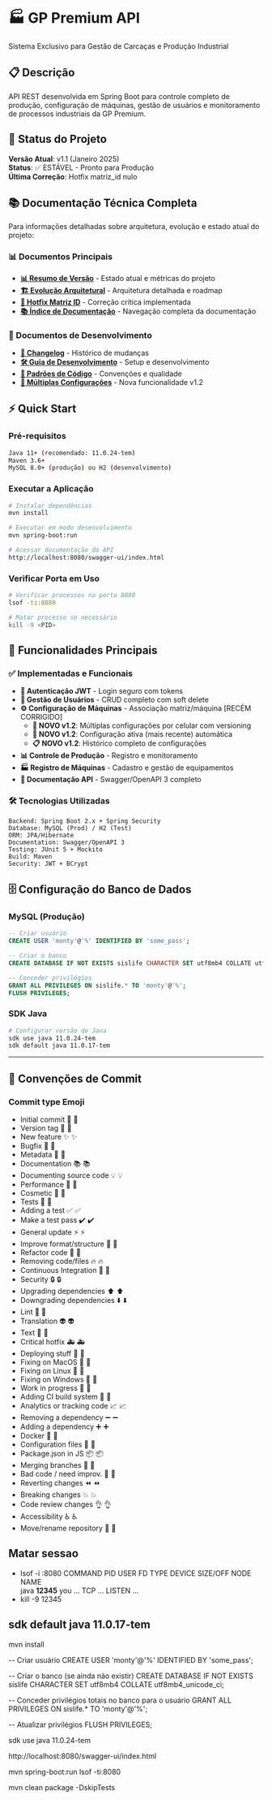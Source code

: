 # 🏭 GP Premium API
Sistema Exclusivo para Gestão de Carcaças e Produção Industrial

## 📋 Descrição
API REST desenvolvida em Spring Boot para controle completo de produção, configuração de máquinas, gestão de usuários e monitoramento de processos industriais da GP Premium.

## 🚀 Status do Projeto
**Versão Atual**: v1.1 (Janeiro 2025)  
**Status**: ✅ ESTÁVEL - Pronto para Produção  
**Última Correção**: Hotfix matriz_id nulo

## 📚 Documentação Técnica Completa
Para informações detalhadas sobre arquitetura, evolução e estado atual do projeto:

### 📊 Documentos Principais
- **[📊 Resumo de Versão](./docs/VERSION_SUMMARY.md)** - Estado atual e métricas do projeto
- **[🏗️ Evolução Arquitetural](./docs/ARCHITECTURE_EVOLUTION.md)** - Arquitetura detalhada e roadmap
- **[🔧 Hotfix Matriz ID](./docs/HOTFIX_MATRIZ_ID.md)** - Correção crítica implementada
- **[📚 Índice de Documentação](./docs/README.md)** - Navegação completa da documentação

### 📁 Documentos de Desenvolvimento
- **[📝 Changelog](./CHANGELOG.md)** - Histórico de mudanças
- **[🛠️ Guia de Desenvolvimento](./DEVELOPMENT.md)** - Setup e desenvolvimento
- **[📏 Padrões de Código](./CODING_STANDARDS.md)** - Convenções e qualidade
- **[📱 Múltiplas Configurações](./docs/MULTIPLAS_CONFIGURACOES.md)** - Nova funcionalidade v1.2

## ⚡ Quick Start

### Pré-requisitos
```bash
Java 11+ (recomendado: 11.0.24-tem)
Maven 3.6+
MySQL 8.0+ (produção) ou H2 (desenvolvimento)
```

### Executar a Aplicação
```bash
# Instalar dependências
mvn install

# Executar em modo desenvolvimento
mvn spring-boot:run

# Acessar documentação da API
http://localhost:8080/swagger-ui/index.html
```

### Verificar Porta em Uso
```bash
# Verificar processos na porta 8080
lsof -ti:8080

# Matar processo se necessário
kill -9 <PID>
```

## 🎯 Funcionalidades Principais

### ✅ Implementadas e Funcionais
- **🔐 Autenticação JWT** - Login seguro com tokens
- **👥 Gestão de Usuários** - CRUD completo com soft delete
- **⚙️ Configuração de Máquinas** - Associação matriz/máquina [RECÉM CORRIGIDO]
  - **📱 NOVO v1.2**: Múltiplas configurações por celular com versioning
  - **🎯 NOVO v1.2**: Configuração ativa (mais recente) automática
  - **📋 NOVO v1.2**: Histórico completo de configurações
- **📊 Controle de Produção** - Registro e monitoramento
- **🏭 Registro de Máquinas** - Cadastro e gestão de equipamentos
- **📖 Documentação API** - Swagger/OpenAPI 3 completo

### 🛠️ Tecnologias Utilizadas
```
Backend: Spring Boot 2.x + Spring Security
Database: MySQL (Prod) / H2 (Test)
ORM: JPA/Hibernate
Documentation: Swagger/OpenAPI 3
Testing: JUnit 5 + Mockito
Build: Maven
Security: JWT + BCrypt
```

## 🗄️ Configuração do Banco de Dados

### MySQL (Produção)
```sql
-- Criar usuário
CREATE USER 'monty'@'%' IDENTIFIED BY 'some_pass';

-- Criar o banco
CREATE DATABASE IF NOT EXISTS sislife CHARACTER SET utf8mb4 COLLATE utf8mb4_unicode_ci;

-- Conceder privilégios
GRANT ALL PRIVILEGES ON sislife.* TO 'monty'@'%';
FLUSH PRIVILEGES;
```

### SDK Java
```bash
# Configurar versão do Java
sdk use java 11.0.24-tem
sdk default java 11.0.17-tem
```

---

## 📝 Convenções de Commit

### Commit type	Emoji

- Initial commit	🎉 :tada:
- Version tag	🔖 :bookmark:
- New feature	✨ :sparkles:
- Bugfix	🐛 :bug:
- Metadata	📇 :card_index:
- Documentation	📚 :books:
- Documenting source code	💡 :bulb:
- Performance	🐎 :racehorse:
- Cosmetic	💄 :lipstick:
- Tests	🚨 :rotating_light:
- Adding a test	✅ :white_check_mark:
- Make a test pass	✔️ :heavy_check_mark:
- General update	⚡ :zap:
- Improve format/structure	🎨 :art:
- Refactor code	🔨 :hammer:
- Removing code/files	🔥 :fire:
- Continuous Integration	💚 :green_heart:
- Security	🔒 :lock:
- Upgrading dependencies	⬆️ :arrow_up:
- Downgrading dependencies	⬇️ :arrow_down:
- Lint	👕 :shirt:
- Translation	👽 :alien:
- Text	📝 :pencil:
- Critical hotfix	🚑 :ambulance:
- Deploying stuff	🚀 :rocket:
- Fixing on MacOS	🍎 :apple:
- Fixing on Linux	🐧 :penguin:
- Fixing on Windows	🏁 :checkered_flag:
- Work in progress	🚧 :construction:
- Adding CI build system	👷 :construction_worker:
- Analytics or tracking code	📈 :chart_with_upwards_trend:
- Removing a dependency	➖ :heavy_minus_sign:
- Adding a dependency	➕ :heavy_plus_sign:
- Docker	🐳 :whale:
- Configuration files	🔧 :wrench:
- Package.json in JS	📦 :package:
- Merging branches	🔀 :twisted_rightwards_arrows:
- Bad code / need improv.	💩 :hankey:
- Reverting changes	⏪ :rewind:
- Breaking changes	💥 :boom:
- Code review changes	👌 :ok_hand:
- Accessibility	♿ :wheelchair:
- Move/rename repository	🚚 :truck:

## Matar sessao 
- lsof -i :8080
COMMAND   PID   USER   FD   TYPE DEVICE SIZE/OFF NODE NAME  
java     **12345**  you   ...  TCP  ...    LISTEN    ...
- kill -9 12345
## sdk default java 11.0.17-tem

mvn install

-- Criar usuário
CREATE USER 'monty'@'%' IDENTIFIED BY 'some_pass';

-- Criar o banco (se ainda não existir)
CREATE DATABASE IF NOT EXISTS sislife CHARACTER SET utf8mb4 COLLATE utf8mb4_unicode_ci;

-- Conceder privilégios totais no banco para o usuário
GRANT ALL PRIVILEGES ON sislife.* TO 'monty'@'%';

-- Atualizar privilégios
FLUSH PRIVILEGES;

sdk use java 11.0.24-tem

http://localhost:8080/swagger-ui/index.html

mvn spring-boot:run 
lsof -ti:8080

mvn clean package -DskipTests



